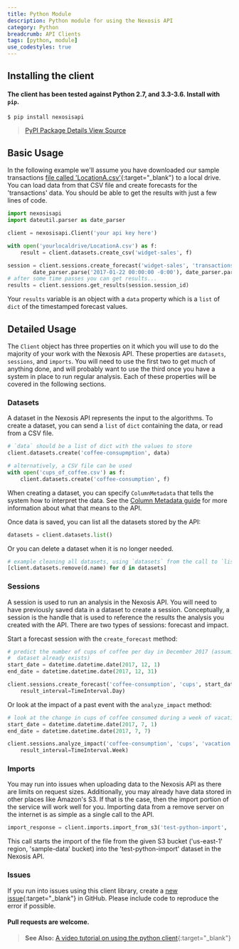 ```yaml
---
title: Python Module
description: Python module for using the Nexosis API
category: Python
breadcrumb: API Clients
tags: [python, module]
use_codestyles: true
---
```


## Installing the client

#### The client has been tested against Python 2.7, and 3.3-3.6. Install with `pip`.

```bash
$ pip install nexosisapi
```

> <p><a href="https://pypi.python.org/pypi/nexosisapi" class="btn secondary mr10" target="_blank"><i class="fa fa-cube mr5"></i> PyPI Package Details</a><a href="https://github.com/Nexosis/nexosisclient-py" class="btn secondary" target="_blank"><i class="fa fa-github mr5"></i> View Source</a></p>

## Basic Usage

In the following example we'll assume you have downloaded our sample transactions [file called 'LocationA.csv'](https://raw.githubusercontent.com/Nexosis/sampledata/master/LocationA.csv){:target="_blank"} to a local drive. You can load data from that CSV file and create forecasts for the 'transactions' data. You should be able to
get the results with just a few lines of code.

```python
import nexosisapi
import dateutil.parser as date_parser

client = nexosisapi.Client('your api key here')

with open('yourlocaldrive/LocationA.csv') as f:
    result = client.datasets.create_csv('widget-sales', f)

session = client.sessions.create_forecast('widget-sales', 'transactions',
        date_parser.parse('2017-01-22 00:00:00 -0:00'), date_parser.parse('2017-02-22 00:00:00 -0:00'))
# after some time passes you can get results...
results = client.sessions.get_results(session.session_id)
```

Your `results` variable is an object with a `data` property which is a `list` of `dict` of the
timestamped forecast values.

## Detailed Usage

The `Client` object has three properties on it which you will use to do the majority of your work
with the Nexosis API. These properties are `datasets`, `sessions`, and `imports`. You will need to
use the first two to get much of anything done, and will probably want to use the third once you
have a system in place to run regular analysis. Each of these properties will be covered in the
following sections.

### Datasets

A dataset in the Nexosis API represents the input to the algorithms. To create a dataset, you can
send a `list` of `dict` containing the data, or read from a CSV file.

```python
# `data` should be a list of dict with the values to store
client.datasets.create('coffee-consupmption', data)

# alternatively, a CSV file can be used
with open('cups_of_coffee.csv') as f:
    client.datasets.create('coffee-consumption', f)
```

When creating a dataset, you can specify `ColumnMetadata` that tells the system how to interpret the
data. See the [Column Metadata guide](/guides/column-metadata) for more information about what that
means to the API.

Once data is saved, you can list all the datasets stored by the API:

```python
datasets = client.datasets.list()
```

Or you can delete a dataset when it is no longer needed.

```python
# example cleaning all datasets, using `datasets` from the call to `list()` above:
[client.datasets.remove(d.name) for d in datasets]
```

### Sessions

A session is used to run an analysis in the Nexosis API. You will need to have previously saved data
in a dataset to create a session. Conceptually, a session is the handle that is used to reference
the results the analysis you created with the API. There are two types of sessions: forecast and
impact. 

Start a forecast session with the `create_forecast` method:

```python
# predict the number of cups of coffee per day in December 2017 (assuming the 'coffee-consumption`
#  dataset already exists)
start_date = datetime.datetime.date(2017, 12, 1)
end_date = datetime.datetime.date(2017, 12, 31)

client.sessions.create_forecast('coffee-consumption', 'cups', start_date, end_date,
    result_interval=TimeInterval.Day)
```

Or look at the impact of a past event with the `analyze_impact` method:

```python
# look at the change in cups of coffee consumed during a week of vacation 
start_date = datetime.datetime.date(2017, 7, 1)
end_date = datetime.datetime.date(2017, 7, 7)

client.sessions.analyze_impact('coffee-consumption', 'cups', 'vacation', start_date, end_date,
    result_interval=TimeInterval.Week)
```

### Imports

You may run into issues when uploading data to the Nexosis API as there are limits on request sizes.
Additionally, you may already have data stored in other places like Amazon's S3. If that is the
case, then the import portion of the service will work well for you. Importing data from a remove
server on the internet is as simple as a single call to the API.

```python
import_response = client.imports.import_from_s3('test-python-import', 'sample-data', 'some-file.csv', 'us-east-1')
```

This call starts the import of the file from the given S3 bucket ('us-east-1' region, 'sample-data'
bucket) into the 'test-python-import' dataset in the Nexosis API. 


### Issues
If you run into issues using this client library, create a [new issue](https://github.com/Nexosis/nexosisclient-py/issues/new){:target="_blank"} in GitHub. Please include code to reproduce the error if possible.

#### Pull requests are welcome.

> <strong>See Also:</strong> [A video tutorial on using the python client](https://content.nexosis.com/blog/exploring-the-nexosis-api-with-ipython){:target="_blank"}
